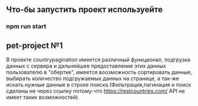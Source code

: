 ## Что-бы запустить проект используейте
### npm run start
## pet-project №1
В проекте countrypagination имеется различный функционал, подгрузка данных с сервера и дальнейшее предоставление этих данных пользователю в "обертке", имеется воозможность сортировать данные, выбирать количество подгружаемых данных на странице, а так-же искать нужные данные в строке поиска.(Фильтрация,пагинация и поиск сделаны не через ссылку потому-что https://restcountries.com/ API не имеет таких возможностей)
